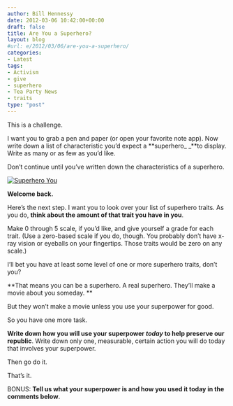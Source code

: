 ```yaml
---
author: Bill Hennessy
date: 2012-03-06 10:42:00+00:00
draft: false
title: Are You a Superhero?
layout: blog
#url: e/2012/03/06/are-you-a-superhero/
categories:
- Latest
tags:
- Activism
- give
- superhero
- Tea Party News
- traits
type: "post"
---
```


This is a challenge. 

 

I want you to grab a pen and paper (or open your favorite note app). Now write down a list of characteristic you’d expect a **superhero_ _**to display. Write as many or as few as you’d like.

 

Don’t continue until you’ve written down the characteristics of a superhero. 

 

[![Superhero You](https://ludicrite.files.wordpress.com/2012/03/superhero_thumb.jpg)
](https://ludicrite.files.wordpress.com/2012/03/superhero.jpg)

 

**Welcome back.**

 

Here’s the next step. I want you to look over your list of superhero traits. As you do, **think about the amount of that trait you have in you**. 

 

Make 0 through 5 scale, if you’d like, and give yourself a grade for each trait. (Use a zero-based scale if you do, though. You probably don’t have x-ray vision or eyeballs on your fingertips. Those traits would be zero on any scale.)

 

I’ll bet you have at least some level of one or more superhero traits, don’t you? 

 

**That means you can be a superhero. A real superhero. They’ll make a movie about you someday. **

 

But they won’t make a movie unless you use your superpower for good.

 

So you have one more task.

 

**Write down how you will use your superpower _today_ to help preserve our republic**. Write down only one, measurable, certain action you will do today that involves your superpower. 

 

Then go do it.

 

That’s it. 

 

BONUS: **Tell us what your superpower is and how you used it today in the comments below**.
